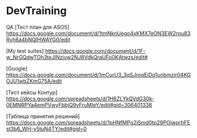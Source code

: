 # DevTraining
QA
[Тест план для ASOS] https://docs.google.com/document/d/1tmNknUego4xKMX7eON3EW2rpu83Rvh6a4bNQlHWAYG0/edit

[My test suites] https://docs.google.com/document/d/1F-w_NrGQdwTOh3teJINzivw2NJ8VdkQraUFo0KAtwzs/edit#

[Google] https://docs.google.com/document/d/1mCurU3_3qSJroqEiDq1unbmzir04KGOJU1wbZKmG75A/edit

[Тест кейсы Контур] https://docs.google.com/spreadsheets/d/1H6ZLYkQVdG30k-0EMNRPYa4emPVwyFbbjQ9vFruMIeY/edit#gid=306401338

[Таблица принятия решений] https://docs.google.com/spreadsheets/d/1pHNfMPg2iSmd0tp29POjwprhFEst3b6_WH-v5tuN4TY/edit#gid=0